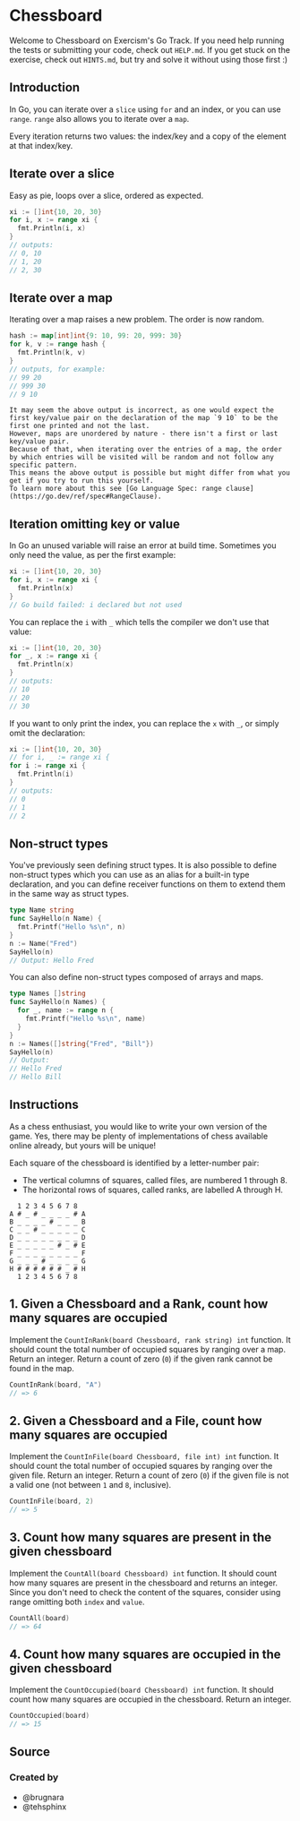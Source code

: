 # Chessboard

Welcome to Chessboard on Exercism's Go Track.
If you need help running the tests or submitting your code, check out `HELP.md`.
If you get stuck on the exercise, check out `HINTS.md`, but try and solve it without using those first :)

## Introduction

In Go, you can iterate over a `slice` using `for` and an index, or you can use `range`.
`range` also allows you to iterate over a `map`.

Every iteration returns two values: the index/key and a copy of the element at that index/key.

## Iterate over a slice

Easy as pie, loops over a slice, ordered as expected.

```go
xi := []int{10, 20, 30}
for i, x := range xi {
  fmt.Println(i, x)
}
// outputs:
// 0, 10
// 1, 20
// 2, 30
```

## Iterate over a map

Iterating over a map raises a new problem. The order is now random.

```go
hash := map[int]int{9: 10, 99: 20, 999: 30}
for k, v := range hash {
  fmt.Println(k, v)
}
// outputs, for example:
// 99 20
// 999 30
// 9 10
```

~~~~exercism/note
It may seem the above output is incorrect, as one would expect the first key/value pair on the declaration of the map `9 10` to be the first one printed and not the last.
However, maps are unordered by nature - there isn't a first or last key/value pair.
Because of that, when iterating over the entries of a map, the order by which entries will be visited will be random and not follow any specific pattern.
This means the above output is possible but might differ from what you get if you try to run this yourself.
To learn more about this see [Go Language Spec: range clause](https://go.dev/ref/spec#RangeClause).
~~~~

## Iteration omitting key or value

In Go an unused variable will raise an error at build time.
Sometimes you only need the value, as per the first example:

```go
xi := []int{10, 20, 30}
for i, x := range xi {
  fmt.Println(x)
}
// Go build failed: i declared but not used
```

You can replace the `i` with `_` which tells the compiler we don't use that value:

```go
xi := []int{10, 20, 30}
for _, x := range xi {
  fmt.Println(x)
}
// outputs:
// 10
// 20
// 30
```

If you want to only print the index, you can replace the `x` with `_`,
or simply omit the declaration:

```go
xi := []int{10, 20, 30}
// for i, _ := range xi {
for i := range xi {
  fmt.Println(i)
}
// outputs:
// 0
// 1
// 2
```

## Non-struct types

You've previously seen defining struct types.
It is also possible to define non-struct types which you can use as an alias for a built-in type declaration, and you can define receiver functions on them to extend them in the same way as struct types.

```go
type Name string
func SayHello(n Name) {
  fmt.Printf("Hello %s\n", n)
}
n := Name("Fred")
SayHello(n)
// Output: Hello Fred
```

You can also define non-struct types composed of arrays and maps.

```go
type Names []string
func SayHello(n Names) {
  for _, name := range n {
    fmt.Printf("Hello %s\n", name)
  }
}
n := Names([]string{"Fred", "Bill"})
SayHello(n)
// Output:
// Hello Fred
// Hello Bill
```

## Instructions

As a chess enthusiast, you would like to write your own version of the game. Yes, there may be plenty of implementations of chess available online already, but yours will be unique!

Each square of the chessboard is identified by a letter-number pair:
 - The vertical columns of squares, called files, are numbered 1 through 8.
 - The horizontal rows of squares, called ranks, are labelled A through H.

```
  1 2 3 4 5 6 7 8
A # _ # _ _ _ _ # A
B _ _ _ _ # _ _ _ B
C _ _ # _ _ _ _ _ C
D _ _ _ _ _ _ _ _ D
E _ _ _ _ _ # _ # E
F _ _ _ _ _ _ _ _ F
G _ _ _ # _ _ _ _ G
H # # # # # # _ # H
  1 2 3 4 5 6 7 8
```

## 1. Given a Chessboard and a Rank, count how many squares are occupied

Implement the `CountInRank(board Chessboard, rank string) int` function.
It should count the total number of occupied squares by ranging over a map. Return an integer.
Return a count of zero (`0`) if the given rank cannot be found in the map.

```go
CountInRank(board, "A")
// => 6
```

## 2. Given a Chessboard and a File, count how many squares are occupied

Implement the `CountInFile(board Chessboard, file int) int` function.
It should count the total number of occupied squares by ranging over the given file. Return an integer.
Return a count of zero (`0`) if the given file is not a valid one (not between `1` and `8`, inclusive).

```go
CountInFile(board, 2)
// => 5
```

## 3. Count how many squares are present in the given chessboard

Implement the `CountAll(board Chessboard) int` function.
It should count how many squares are present in the chessboard and returns
an integer. Since you don't need to check the content of the squares,
consider using range omitting both `index` and `value`.

```go
CountAll(board)
// => 64
```

## 4. Count how many squares are occupied in the given chessboard

Implement the `CountOccupied(board Chessboard) int` function.
It should count how many squares are occupied in the chessboard.
Return an integer.

```go
CountOccupied(board)
// => 15
```

## Source

### Created by

- @brugnara
- @tehsphinx